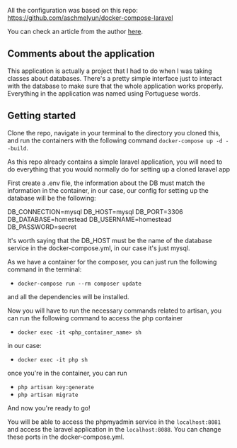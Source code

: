 All the configuration was based on this repo: https://github.com/aschmelyun/docker-compose-laravel

You can check an article from the author [here](https://dev.to/aschmelyun/the-beauty-of-docker-for-local-laravel-development-13c0).

## Comments about the application
This application is actually a project that I had to do when I was taking classes about databases. There's a pretty simple interface just to interact with the database to make sure that the whole application works properly. Everything in the application was named using Portuguese words.

## Getting started

Clone the repo, navigate in your terminal to the directory you cloned this, and run the containers with the following command `docker-compose up -d --build`.

As this repo already contains a simple laravel application, you will need to do everything that you would normally do for setting up a cloned laravel app

First create a .env file, the information about the DB must match the information in the container, in our case, our config for setting up the database will be the following:

DB_CONNECTION=mysql 
DB_HOST=mysql
DB_PORT=3306
DB_DATABASE=homestead
DB_USERNAME=homestead
DB_PASSWORD=secret

It's worth saying that the DB_HOST must be the name of the database service in the docker-compose.yml, in our case it's just mysql.

As we have a container for the composer, you can just run the following command in the terminal:

- `docker-compose run --rm composer update`

and all the dependencies will be installed.

Now you will have to run the necessary commands related to artisan, you can run the following command to access the php container

- `docker exec -it <php_container_name> sh`

in our case:

- `docker exec -it php sh`

once you're in the container, you can run

- `php artisan key:generate`
- `php artisan migrate`
 
And now you're ready to go!

You will be able to access the phpmyadmin service in the `localhost:8081` and access the laravel application in the `localhost:8088`. You can change these ports in the docker-compose.yml.

